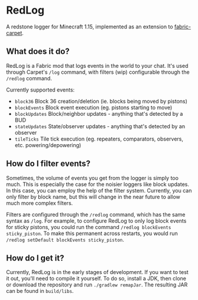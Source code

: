 # RedLog

A redstone logger for Minecraft 1.15, implemented as an extension to [fabric-carpet].

[fabric-carpet]: https://github.com/gnembon/fabric-carpet

## What does it do?

RedLog is a Fabric mod that logs events in the world to your chat. It's used through Carpet's `/log` command, with filters (wip) configurable through the `/redlog` command.

Currently supported events:

- `block36` Block 36 creation/deletion (ie. blocks being moved by pistons)
- `blockEvents` Block event execution (eg. pistons starting to move)
- `blockUpdates` Block/neighbor updates - anything that's detected by a BUD
- `stateUpdates` State/observer updates - anything that's detected by an observer
- `tileTicks` Tile tick execution (eg. repeaters, comparators, observers, etc. powering/depowering)

## How do I filter events?

Sometimes, the volume of events you get from the logger is simply too much. This is especially the case for the noisier loggers like block updates. In this case, you can employ the help of the filter system. Currently, you can only filter by block name, but this will change in the near future to allow much more complex filters.

Filters are configured through the `/redlog` command, which has the same syntax as `/log`. For example, to configure RedLog to only log block events for sticky pistons, you could run the command `/redlog blockEvents sticky_piston`. To make this permanent across restarts, you would run `/redlog setDefault blockEvents sticky_piston`.

## How do I get it?

Currently, RedLog is in the early stages of development. If you want to test it out, you'll need to compile it yourself. To do so, install a JDK, then clone or download the repository and run `./gradlew remapJar`. The resulting JAR can be found in `build/libs`.
